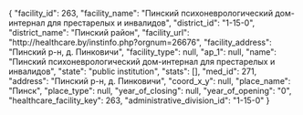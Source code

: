 {
    "facility_id": 263,
    "facility_name": "Пинский психоневрологический дом-интернал для престарелых и инвалидов",
    "district_id": "1-15-0",
    "district_name": "Пинский район",
    "facility_url": "http:\/\/healthcare.by\/instinfo.php?orgnum=26676",
    "facility_address": "Пинский р-н, д. Пинковичи",
    "facility_type": null,
    "ap_1": null,
    "name": "Пинский психоневрологический дом-интернал для престарелых и инвалидов",
    "state": "public institution",
    "stats": [],
    "med_id": 271,
    "address": "Пинский р-н, д. Пинковичи",
    "coord_x_y": null,
    "place_name": "Пинск",
    "place_type": null,
    "year_of_closing": null,
    "year_of_opening": "0",
    "healthcare_facility_key": 263,
    "administrative_division_id": "1-15-0"
}